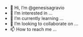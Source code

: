 - 👋 Hi, I’m @genesisagravio
- 👀 I’m interested in ...
- 🌱 I’m currently learning ...
- 💞️ I’m looking to collaborate on ...
- 📫 How to reach me ...

<!---
genesisagravio/genesisagravio is a ✨ special ✨ repository because its `README.md` (this file) appears on your GitHub profile.
You can click the Preview link to take a look at your changes.
--->

